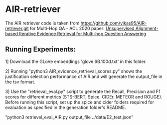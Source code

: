 # AIR-retriever
The AIR retriever code is taken from https://github.com/vikas95/AIR-retriever.git for Multi-Hop QA - ACL 2020 paper: [Unsupervised Alignment-based Iterative Evidence Retrieval for Multi-hop Question Answering](https://arxiv.org/abs/2005.01218)

## Running Experiments:

1] Download the GLoVe embeddings 'glove.6B.100d.txt' in this folder.

2] Running "python3 AIR_evidence_retrieval_scores.py" shows the justification selection performance of AIR and will generate the output_file in the tsv format.

3] Use the "retrieval_eval.py" script to generate the Recall, Precision and F1 scores for different metrics (STS-BERT, Spice, CIDEr, METEOR and ROUGE). Before running this script, set up the spice and cider folders required for evaluation as specified in the generation folder's README.

"python3 retrievel_eval_AIR.py output_file ../data/E2_test.json"
